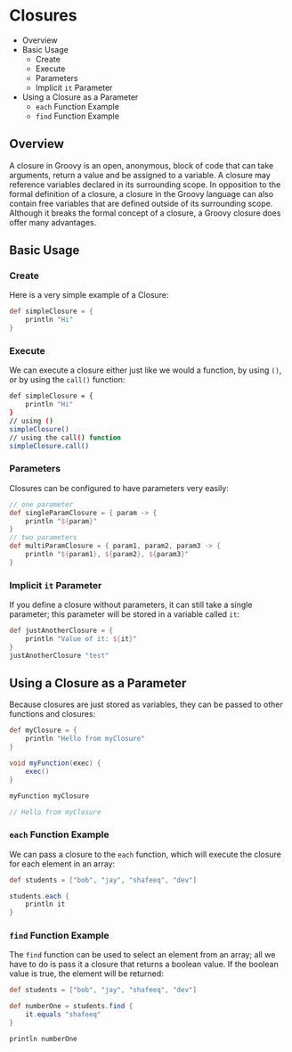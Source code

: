 # Closures
<!--TOC_START-->
- Overview
- Basic Usage
	- Create
	- Execute
	- Parameters
	- Implicit `it` Parameter
- Using a Closure as a Parameter
	- `each` Function Example
	- `find` Function Example

<!--TOC_END-->
## Overview
A closure in Groovy is an open, anonymous, block of code that can take arguments, return a value and be assigned to a variable.  A closure may reference variables declared in its surrounding scope.  In opposition to the formal definition of a closure, a closure in the Groovy language can also contain free variables that are defined outside of its surrounding scope.
Although it breaks the formal concept of a closure, a Groovy closure does offer many advantages.
## Basic Usage
### Create
Here is a very simple example of a Closure:
```groovy
def simpleClosure = {
    println "Hi"
}
```
### Execute
We can execute a closure either just like we would a function, by using `()`, or by using the `call()` function:
```bash
def simpleClosure = {
    println "Hi"
}
// using ()
simpleClosure()
// using the call() function
simpleClosure.call()
```
### Parameters
Closures can be configured to have parameters very easily:
```groovy
// one parameter
def singleParamClosure = { param -> {
    println "${param}"
}
// two parameters
def multiParamClosure = { param1, param2, param3 -> {
    println "${param1}, ${param2}, ${param3}" 
}
```
### Implicit `it` Parameter
If you define a closure without parameters, it can still take a single parameter; this parameter will be stored in a variable called `it`:
```groovy
def justAnotherClosure = {
    println "Value of it: ${it}"
}
justAnotherClosure "test"
```
## Using a Closure as a Parameter
Because closures are just stored as variables, they can be passed to other functions and closures:
```groovy
def myClosure = {
    println "Hello from myClosure"
}

void myFunction(exec) {
    exec()
}

myFunction myClosure

// Hello from myClosure
```
### `each` Function Example
We can pass a closure to the `each` function, which will execute the closure for each element in an array:
```groovy
def students = ["bob", "jay", "shafeeq", "dev"]

students.each {
    println it
}
```

### `find` Function Example
The `find` function can be used to select an element from an array; all we have to do is pass it a closure that returns a boolean value. If the boolean value is true, the element will be returned:
```groovy
def students = ["bob", "jay", "shafeeq", "dev"]

def numberOne = students.find {
    it.equals "shafeeq"
}

println numberOne
```




